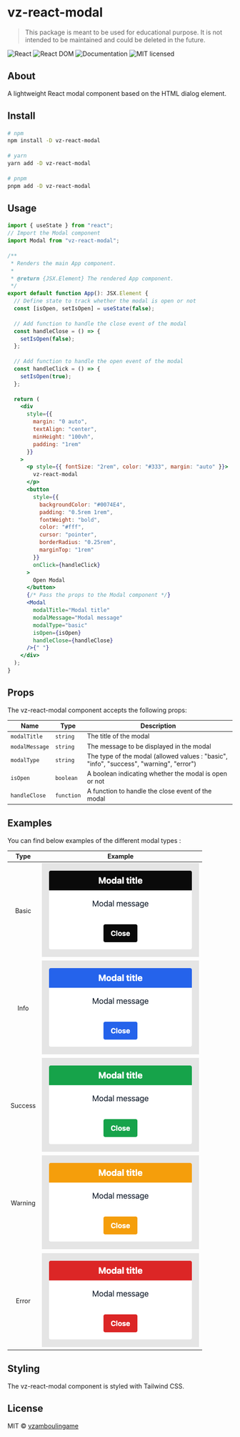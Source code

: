 # vz-react-modal

> This package is meant to be used for educational purpose. It is not intended to be maintained and could be deleted in the future.

![React](https://img.shields.io/badge/React-18.2-teal)
![React DOM](https://img.shields.io/badge/React_dom-18.2-orange)
![Documentation](https://img.shields.io/badge/documentation-yes-brightgreen.svg)
![MIT licensed](https://img.shields.io/badge/license-MIT-blue.svg)

## About

A lightweight React modal component based on the HTML dialog element.

## Install

```bash
# npm
npm install -D vz-react-modal

# yarn
yarn add -D vz-react-modal

# pnpm
pnpm add -D vz-react-modal
```

## Usage

```jsx
import { useState } from "react";
// Import the Modal component
import Modal from "vz-react-modal";

/**
 * Renders the main App component.
 *
 * @return {JSX.Element} The rendered App component.
 */
export default function App(): JSX.Element {
  // Define state to track whether the modal is open or not
  const [isOpen, setIsOpen] = useState(false);

  // Add function to handle the close event of the modal
  const handleClose = () => {
    setIsOpen(false);
  };

  // Add function to handle the open event of the modal
  const handleClick = () => {
    setIsOpen(true);
  };

  return (
    <div
      style={{
        margin: "0 auto",
        textAlign: "center",
        minHeight: "100vh",
        padding: "1rem"
      }}
    >
      <p style={{ fontSize: "2rem", color: "#333", margin: "auto" }}>
        vz-react-modal
      </p>
      <button
        style={{
          backgroundColor: "#0074E4",
          padding: "0.5rem 1rem",
          fontWeight: "bold",
          color: "#fff",
          cursor: "pointer",
          borderRadius: "0.25rem",
          marginTop: "1rem"
        }}
        onClick={handleClick}
      >
        Open Modal
      </button>
      {/* Pass the props to the Modal component */}
      <Modal
        modalTitle="Modal title"
        modalMessage="Modal message"
        modalType="basic"
        isOpen={isOpen}
        handleClose={handleClose}
      />{" "}
    </div>
  );
}
```

## Props

The vz-react-modal component accepts the following props:

| Name           | Type       | Description                                                                             |
| -------------- | ---------- | --------------------------------------------------------------------------------------- |
| `modalTitle`   | `string`   | The title of the modal                                                                  |
| `modalMessage` | `string`   | The message to be displayed in the modal                                                |
| `modalType`    | `string`   | The type of the modal (allowed values : "basic", "info", "success", "warning", "error") |
| `isOpen`       | `boolean`  | A boolean indicating whether the modal is open or not                                   |
| `handleClose`  | `function` | A function to handle the close event of the modal                                       |

## Examples

You can find below examples of the different modal types :

|  Type   |                                            Example                                            |
| :-----: | :-------------------------------------------------------------------------------------------: |
|  Basic  |   ![Basic](https://github.com/vzamboulingame/vz-react-modal/blob/main/src/assets/basic.png)   |
|  Info   |    ![Info](https://github.com/vzamboulingame/vz-react-modal/blob/main/src/assets/info.png)    |
| Success | ![Success](https://github.com/vzamboulingame/vz-react-modal/blob/main/src/assets/success.png) |
| Warning | ![Warning](https://github.com/vzamboulingame/vz-react-modal/blob/main/src/assets/warning.png) |
|  Error  |   ![Error](https://github.com/vzamboulingame/vz-react-modal/blob/main/src/assets/error.png)   |

## Styling

The vz-react-modal component is styled with Tailwind CSS.

## License

MIT © [vzamboulingame](https://github.com/vzamboulingame)
